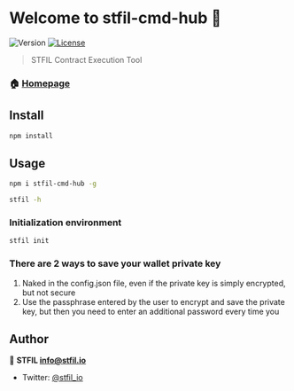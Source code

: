 # Welcome to stfil-cmd-hub 👋
![Version](https://img.shields.io/badge/version-1.0.7-blue.svg?cacheSeconds=2592000)
[![License](https://img.shields.io/badge/License-Apache%202.0-blue.svg)](https://opensource.org/licenses/Apache-2.0)

> STFIL Contract Execution Tool

### 🏠 [Homepage](https://stfil.io)

## Install

```sh
npm install
```

## Usage

```sh
npm i stfil-cmd-hub -g
```
```sh
stfil -h
```

### Initialization environment
```sh
stfil init
```

### There are 2 ways to save your wallet private key
1. Naked in the config.json file, even if the private key is simply encrypted, but not secure
2. Use the passphrase entered by the user to encrypt and save the private key, but then you need to enter an additional password every time you

## Author

👤 **STFIL <info@stfil.io>**

* Twitter: [@stfil\_io](https://twitter.com/stfil\_io)
